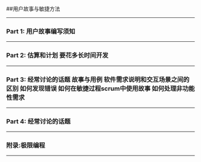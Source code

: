 ##用户故事与敏捷方法

***

### Part 1: 用户故事编写须知

***

### Part 2: 估算和计划 要花多长时间开发

***


### Part 3: 经常讨论的话题 故事与用例 软件需求说明和交互场景之间的区别 如何发现错误 如何在敏捷过程scrum中使用故事 如何处理非功能性需求

***

### Part 4: 经常讨论的话题

***

### 附录:极限编程

***